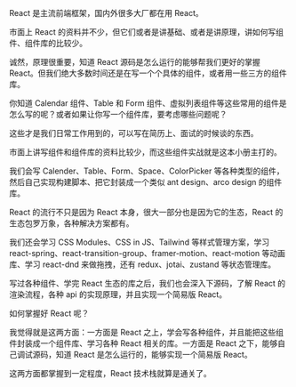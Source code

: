 React 是主流前端框架，国内外很多大厂都在用 React。

市面上 React 的资料并不少，但它们或者是讲基础、或者是讲原理，讲如何写组件、组件库的比较少。

诚然，原理很重要，知道 React 源码是怎么运行的能够帮我们更好的掌握 React。但我们绝大多数时间还是在写一个个具体的组件，或者用一些三方的组件库。

你知道 Calendar 组件、Table 和 Form 组件、虚拟列表组件等这些常用的组件是怎么写的呢？或者如果让你写一个组件库，要考虑哪些问题呢？

这些才是我们日常工作用到的，可以写在简历上、面试的时候谈的东西。

市面上讲写组件和组件库的资料比较少，而这些组件实战就是这本小册主打的。

我们会写 Calender、Table、Form、Space、ColorPicker 等各种类型的组件，然后自己实现构建脚本、把它封装成一个类似 ant design、arco design 的组件库。

React 的流行不只是因为 React 本身，很大一部分也是因为它的生态，React 的生态包罗万象，各种解决方案都有。

我们还会学习 CSS Modules、CSS in JS、Tailwind 等样式管理方案，学习 react-spring、react-transition-group、framer-motion、react-motion 等动画库、学习 react-dnd 来做拖拽，还有 redux、jotai、zustand 等状态管理库。

写过各种组件、学完 React 生态的库之后，我们也会深入下源码，了解 React 的渲染流程，各种 api 的实现原理，并且实现一个简易版 React。

如何掌握好 React 呢？

我觉得就是这两方面：一方面是 React 之上，学会写各种组件，并且能把这些组件封装成一个组件库、学习各种 React 相关的库。一方面是 React 之下，能够自己调试源码，知道 React 是怎么运行的，能够实现一个简易版 React。

这两方面都掌握到一定程度，React 技术栈就算是通关了。

